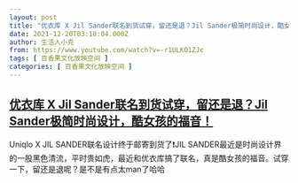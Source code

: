 ```yaml
---
layout: post
title: "优衣库 X Jil Sander联名到货试穿，留还是退？Jil Sander极简时尚设计，酷女孩的福音！"
date: 2021-12-20T03:10:04.000Z
author: 生活人小克
from: https://www.youtube.com/watch?v=-r1ULKO1ZJc
tags: [ 百香果文化放映空间 ]
categories: [ 百香果文化放映空间 ]
---
```

<!--1639969804000-->
[优衣库 X Jil Sander联名到货试穿，留还是退？Jil Sander极简时尚设计，酷女孩的福音！](https://www.youtube.com/watch?v=-r1ULKO1ZJc)
------

<div>
Uniqlo X JIL SANDER联名设计终于邮寄到货了❗️JIL SANDER最近是时尚设计界的一股黑色清流，平时贵如虎，最近和优衣库搞了联名，真是酷女孩的福音。试穿一下，留还是退呢？是不是有点太man了哈哈
</div>
